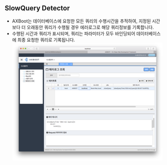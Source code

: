 ## SlowQuery Detector

- AXBoot는 데이터베이스에 요청한 모든 쿼리의 수행시간을 추적하여, 지정된 시간보다 더 오래동안 쿼리가 수행될 경우 에러로그로 해당 쿼리정보를 기록합니다.
- 수행된 시간과 쿼리가 표시되며, 쿼리는 파라미터가 모두 바인딩되어 데이터베이스에 최종 요청한 쿼리로 기록됩니다.
![Screen Shot 2016-09-21 at 10.32.44 PM.png](../assets/CE1AC5063C9B2876FAB6949476E83A2A.png)